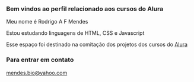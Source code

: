 ### Bem vindos ao perfil relacionado aos cursos do Alura

Meu nome é Rodrigo A F Mendes

Estou estudando linguagens de HTML, CSS e Javascript

Esse espaço foi destinado na comitação dos projetos dos cursos do [Alura](https://www.alura.com.br/)

### Para entrar em contato
mendes.bio@yahoo.com
[](https://media4.giphy.com/media/v1.Y2lkPTc5MGI3NjExZW0wazhnOHNlZjIwb2k0ZDZudHpiY2QyOHF5NWE0eDUycmFjZjRwdSZlcD12MV9pbnRlcm5hbF9naWZfYnlfaWQmY3Q9Zw/MdA16VIoXKKxNE8Stk/giphy.gif)


